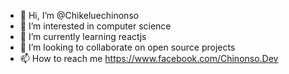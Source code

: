 - 👋 Hi, I’m @Chikeluechinonso
- 👀 I’m interested in computer science
- 🌱 I’m currently learning reactjs
- 💞️ I’m looking to collaborate on open source projects
- 📫 How to reach me https://www.facebook.com/Chinonso.Dev

<!---
Chikeluechinonso/Chikeluechinonso is a ✨ special ✨ repository because its `README.md` (this file) appears on your GitHub profile.
You can click the Preview link to take a look at your changes.
--->
